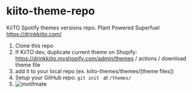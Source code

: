 # kiito-theme-repo

KiiTO Spotify themes versions repo.
Plant Powered Superfuel https://drinkkiito.com/

1) Clone this repo
2) If KiiTO dev, duplicate current theme on Shopify: https://drinkkiito.myshopify.com/admin/themes / actions / download theme file
3) add it to your local repo (ex. kiito-themes/themes/[theme files])
4) Setup your GitHub repo: ```git init ``` at ```/themes/```
5) ![motifmate](https://i.ibb.co/HngWHhs/connect-motifmate-to-local-repo.png)
